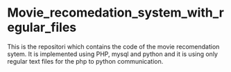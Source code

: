 # Movie_recomedation_system_with_regular_files
This is the repositori which contains the code of the movie recomendation sytem. It is implemented using PHP, mysql and python and it is using only regular text files for the php to python communication.

